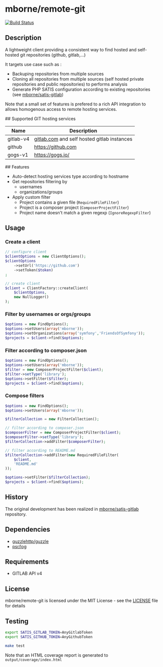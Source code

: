 # mborne/remote-git

[![Build Status](https://travis-ci.org/mborne/remote-git.svg)](https://travis-ci.org/mborne/remote-git)

## Description

A lightweight client providing a consistent way to find hosted and self-hosted git repositories (github, gitlab,...)

It targets use case such as :

* Backuping repositories from multiple sources
* Cloning all repositories from multiple sources (self hosted private repositories and public repositories) to performs analysis
* Generate PHP SATIS configuration according to existing repositories (see [mborne/satis-gitlab](https://github.com/mborne/satis-gitlab))

Note that a small set of features is prefered to a rich API integration to allows homogenous access to remote hosting services.


## Supported GIT hosting services

| Name      | Description                                                              |
|-----------|--------------------------------------------------------------------------|
| gitlab-v4 | [gitlab.com](https://about.gitlab.com/) and self hosted gitlab instances |
| github    | https://github.com                                                       |
| gogs-v1   | https://gogs.io/                                                         |

## Features

* Auto-detect hosting services type according to hostname
* Get repositories filtering by
    * usernames
    * organizations/groups
* Apply custom filter
    * Project contains a given file (`RequiredFileFilter`)
    * Project is a composer project (`ComposerProjectFilter`)
    * Project name doesn't match a given regexp (`IgnoreRegexpFilter`)

## Usage

### Create a client

```php
// configure client
$clientOptions = new ClientOptions();
$clientOptions
    ->setUrl('https://github.com')
    ->setToken($token)
;

// create client
$client = ClientFactory::createClient(
    $clientOptions,
    new NullLogger()
);
```

### Filter by usernames or orgs/groups

```php
$options = new FindOptions();
$options->setUsers(array('mborne'));
$options->setOrganizations(array('symfony','FriendsOfSymfony'));
$projects = $client->find($options);
```

### Filter according to composer.json

```php
$options = new FindOptions();
$options->setUsers(array('mborne'));
$filter = new ComposerProjectFilter($client);
$filter->setType('library');
$options->setFilter($filter);
$projects = $client->find($options);
```

### Compose filters

```php
$options = new FindOptions();
$options->setUsers(array('mborne'));

$filterCollection = new FilterCollection();

// filter according to composer.json
$composerFilter = new ComposerProjectFilter($client);
$composerFilter->setType('library');
$filterCollection->addFilter($composerFilter);

// filter according to README.md
$filterCollection->addFilter(new RequiredFileFilter(
    $client,
    'README.md'
));

$options->setFilter($filterCollection);
$projects = $client->find($options);
```


## History

The original development has been realized in [mborne/satis-gitlab](https://github.com/mborne/satis-gitlab) repository.


## Dependencies

* [guzzlehttp/guzzle](https://packagist.org/packages/guzzlehttp/guzzle)
* [psr/log](https://packagist.org/packages/psr/log)


## Requirements

* GITLAB API v4

## License

mborne/remote-git is licensed under the MIT License - see the [LICENSE](LICENSE) file for details


## Testing

```bash
export SATIS_GITLAB_TOKEN=AnyGitlabToken
export SATIS_GITHUB_TOKEN=AnyGithubToken

make test
```

Note that an HTML coverage report is generated to `output/coverage/index.html`
